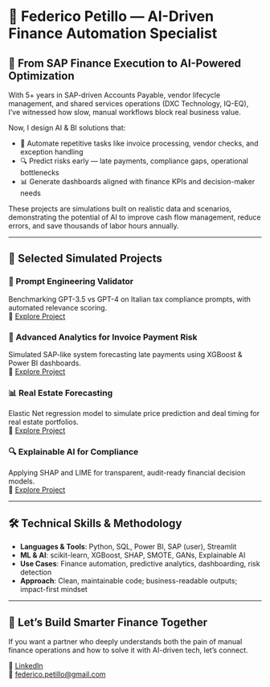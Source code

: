 # 👤 Federico Petillo — AI-Driven Finance Automation Specialist

## 🎯 From SAP Finance Execution to AI-Powered Optimization

With 5+ years in SAP-driven Accounts Payable, vendor lifecycle management, and shared services operations (DXC Technology, IQ-EQ), I’ve witnessed how slow, manual workflows block real business value.

Now, I design AI & BI solutions that:

- 💸 Automate repetitive tasks like invoice processing, vendor checks, and exception handling  
- 🔍 Predict risks early — late payments, compliance gaps, operational bottlenecks  
- 📊 Generate dashboards aligned with finance KPIs and decision-maker needs  

These projects are simulations built on realistic data and scenarios, demonstrating the potential of AI to improve cash flow management, reduce errors, and save thousands of labor hours annually.

---

## 💼 Selected Simulated Projects

### 🤖 Prompt Engineering Validator  
Benchmarking GPT-3.5 vs GPT-4 on Italian tax compliance prompts, with automated relevance scoring.  
🔗 [Explore Project](https://github.com/xantes88/Portfolio/tree/main/Prompt%20Engineering%20Validator%20%E2%80%93%20Tax%20Compliance%20Use%20Case%20with%20GPT-3.5%20vs%20GPT-4)

### 🧾 Advanced Analytics for Invoice Payment Risk  
Simulated SAP-like system forecasting late payments using XGBoost & Power BI dashboards.  
🔗 [Explore Project](https://github.com/xantes88/Portfolio/tree/main/Progetti%20Machine%20Learning/Advanced%20Analytics%20for%20Invoice%20Payment%20Risk)

### 📊 Real Estate Forecasting  
Elastic Net regression model to simulate price prediction and deal timing for real estate portfolios.  
🔗 [Explore Project](https://github.com/xantes88/Portfolio/tree/main/Progetti%20Machine%20Learning/un%20modello%20di%20previsione%20del%20mercato%20immobiliare)

### 🔍 Explainable AI for Compliance  
Applying SHAP and LIME for transparent, audit-ready financial decision models.  
🔗 [Explore Project](https://github.com/xantes88/Portfolio/tree/main/Explainable%20AI)

---

## 🛠️ Technical Skills & Methodology

- **Languages & Tools**: Python, SQL, Power BI, SAP (user), Streamlit  
- **ML & AI**: scikit-learn, XGBoost, SHAP, SMOTE, GANs, Explainable AI  
- **Use Cases**: Finance automation, predictive analytics, dashboarding, risk detection  
- **Approach**: Clean, maintainable code; business-readable outputs; impact-first mindset

---

## 📩 Let’s Build Smarter Finance Together

If you want a partner who deeply understands both the pain of manual finance operations and how to solve it with AI-driven tech, let’s connect.

🔗 [LinkedIn](https://www.linkedin.com/in/federico-petillo-822b3644/)  
📧 federico.petillo@gmail.com

